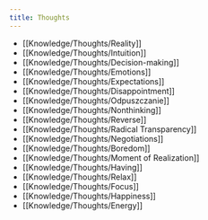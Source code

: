 ```yaml
---
title: Thoughts
---
```


- [[Knowledge/Thoughts/Reality]]
- [[Knowledge/Thoughts/Intuition]]
- [[Knowledge/Thoughts/Decision-making]]
- [[Knowledge/Thoughts/Emotions]]
- [[Knowledge/Thoughts/Expectations]]
- [[Knowledge/Thoughts/Disappointment]]
- [[Knowledge/Thoughts/Odpuszczanie]]
- [[Knowledge/Thoughts/Nonthinking]]
- [[Knowledge/Thoughts/Reverse]]
- [[Knowledge/Thoughts/Radical Transparency]]
- [[Knowledge/Thoughts/Negotiations]]
- [[Knowledge/Thoughts/Boredom]]
- [[Knowledge/Thoughts/Moment of Realization]]
- [[Knowledge/Thoughts/Having]]
- [[Knowledge/Thoughts/Relax]]
- [[Knowledge/Thoughts/Focus]]
- [[Knowledge/Thoughts/Happiness]]
- [[Knowledge/Thoughts/Energy]]